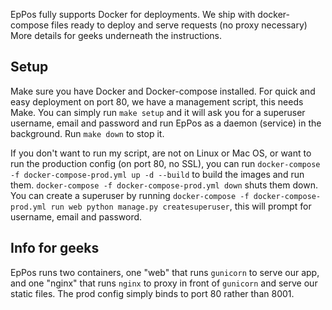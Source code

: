 EpPos fully supports Docker for deployments.
We ship with docker-compose files ready to deploy and serve requests (no proxy necessary)
More details for geeks underneath the instructions.

## Setup
Make sure you have Docker and Docker-compose installed.
For quick and easy deployment on port 80, we have a management script, this needs Make.
You can simply run `make setup` and it will ask you for a superuser username, email and password and run EpPos as a daemon (service) in the background. Run `make down` to stop it.

If you don't want to run my script, are not on Linux or Mac OS, or want to run the production config (on port 80, no SSL), you can run `docker-compose -f docker-compose-prod.yml up -d --build` to build the images and run them.
`docker-compose -f docker-compose-prod.yml down` shuts them down. You can create a superuser by running `docker-compose -f docker-compose-prod.yml run web python manage.py createsuperuser`, this will prompt for username, email and password.

## Info for geeks
EpPos runs two containers, one "web" that runs `gunicorn` to serve our app, and one "nginx" that runs `nginx` to proxy in front of `gunicorn` and serve our static files. The prod config simply binds to port 80 rather than 8001.